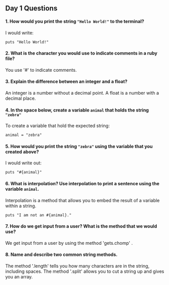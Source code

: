 ## Day 1 Questions

#### 1. How would you print the string `"Hello World!"` to the terminal?

I would write:
```
puts "Hello World!"
```

#### 2. What is the character you would use to indicate comments in a ruby file?

 You use '#' to indicate comments.

#### 3. Explain the difference between an integer and a float?

An integer is a number without a decimal point. A float is a number with a decimal place.

#### 4. In the space below, create a variable `animal` that holds the string `"zebra"`

To create a variable that hold the expected string:
```
animal = "zebra"
```

#### 5. How would you print the string `"zebra"` using the variable that you created above?

I would write out:
```
puts "#{animal}"
```

#### 6. What is interpolation? Use interpolation to print a sentence using the variable `animal`.

Interpolation is a method that allows you to embed the result of a variable within a string.
```
puts "I am not an #{animal}."
```

#### 7. How do we get input from a user? What is the method that we would use?

We get input from a user by using the method 'gets.chomp' .

#### 8. Name and describe two common string methods.

The method '.length' tells you how many characters are in the string, including spaces.
The method '.split' allows you to cut a string up and gives you an array.
